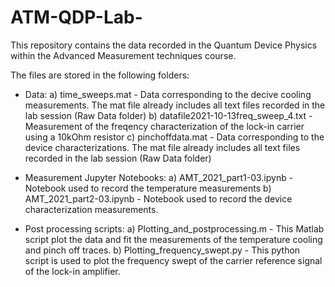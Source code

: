 # ATM-QDP-Lab-
This repository contains the data recorded in the Quantum Device Physics within the Advanced Measurement techniques course. 

The files are stored in the following folders: 

- Data: 
    a)  time_sweeps.mat - Data corresponding to the decive cooling measurements. The mat file already includes all text files recorded in the lab session (Raw Data folder)
    b)  datafile2021-10-13freq_sweep_4.txt  - Measurement of the freqency characterization of the lock-in carrier using a 10kOhm resistor 
    c)  pinchoffdata.mat - Data corresponding to the device characterizations. The mat file already includes all text files recorded in the lab session (Raw Data folder)
    
- Measurement Jupyter Notebooks:
    a) AMT_2021_part1-03.ipynb - Notebook used to record the temperature measurements 
    b) AMT_2021_part2-03.ipynb - Notebook used to record the device characterization measurements. 
    
 - Post processing scripts: 
    a) Plotting_and_postprocessing.m - This Matlab script plot the data and fit the measurements of the temperature cooling and pinch off traces. 
    b) Plotting_frequency_swept.py - This python script is used to plot the frequency swept of the carrier reference signal of the lock-in amplifier. 
